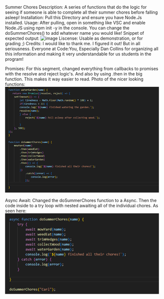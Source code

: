 Summer Chores
Description: A series of functions that do the logic for seeing if someone is able to complete all their summer chores before falling asleep!
Installation: Pull this Directory and ensure you have Node.Js installed.
Usage: After pulling, open in something like VSC and enable Node.JS using npm init -y in the console. You can change the doSummerChores() to add whatever name you would like!
Snippet of expected output: ![image](https://github.com/user-attachments/assets/0ab7393d-d17b-429f-9add-f857ac67e521)
Liscense: Usable as demonstration, or for grading ;)
Credits: I would like to thank me. I figured it out! But in all seriousness. Everyone at Code:You, Especially Dan Collins for organizing all this information and making it very understandable for us students in the program!

Promises: For this segment, changed everything from callbacks to promises with the resolve and reject logic's. And also by using .then in the big function. This makes it way easier to read. 
Photo of the nicer looking functions: ![alt text](image.png)

Async Await: Changed the doSummerChores function to a Async. Then the code inside to a try loop with nested awaiting all of the individual chores.
As seen here: ![alt text](image-1.png)